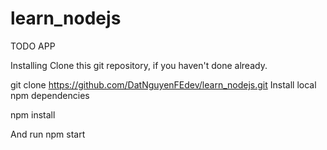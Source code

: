 # learn_nodejs

TODO APP

Installing
Clone this git repository, if you haven't done already.

git clone https://github.com/DatNguyenFEdev/learn_nodejs.git
Install local npm dependencies

npm install

And run npm start
